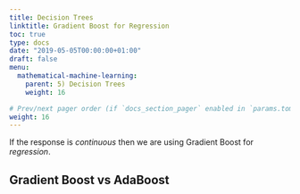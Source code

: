 ```yaml
---
title: Decision Trees
linktitle: Gradient Boost for Regression
toc: true
type: docs
date: "2019-05-05T00:00:00+01:00"
draft: false
menu:
  mathematical-machine-learning:
    parent: 5) Decision Trees
    weight: 16

# Prev/next pager order (if `docs_section_pager` enabled in `params.toml`)
weight: 16
---
```

If the response is *continuous* then we are using Gradient Boost for *regression*. 

## Gradient Boost vs AdaBoost

